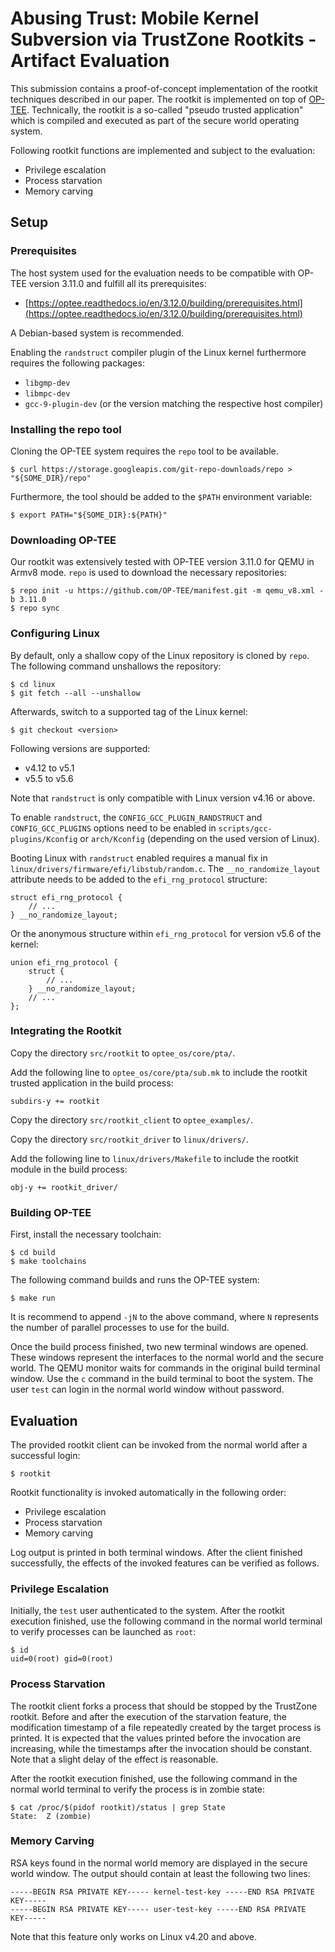 # Abusing Trust: Mobile Kernel Subversion via TrustZone Rootkits - Artifact Evaluation

This submission contains a proof-of-concept implementation of the rootkit techniques described in our paper. The rootkit is implemented on top of [OP-TEE](https://www.op-tee.org/). Technically, the rootkit is a so-called "pseudo trusted application" which is compiled and executed as part of the secure world operating system.

Following rootkit functions are implemented and subject to the evaluation:

* Privilege escalation
* Process starvation
* Memory carving


## Setup

### Prerequisites

The host system used for the evaluation needs to be compatible with OP-TEE version 3.11.0 and fulfill all its prerequisites:

* [https://optee.readthedocs.io/en/3.12.0/building/prerequisites.html](https://optee.readthedocs.io/en/3.12.0/building/prerequisites.html)

A Debian-based system is recommended.

Enabling the `randstruct` compiler plugin of the Linux kernel furthermore requires the following packages:

* `libgmp-dev`
* `libmpc-dev`
* `gcc-9-plugin-dev` (or the version matching the respective host compiler)

### Installing the repo tool

Cloning the OP-TEE system requires the `repo` tool to be available.

```
$ curl https://storage.googleapis.com/git-repo-downloads/repo > "${SOME_DIR}/repo"
```

Furthermore, the tool should be added to the `$PATH` environment variable:

```
$ export PATH="${SOME_DIR}:${PATH}"
```

### Downloading OP-TEE

Our rootkit was extensively tested with OP-TEE version 3.11.0 for QEMU in Armv8 mode. `repo` is used to download the necessary repositories:

```
$ repo init -u https://github.com/OP-TEE/manifest.git -m qemu_v8.xml -b 3.11.0
$ repo sync
```

### Configuring Linux

By default, only a shallow copy of the Linux repository is cloned by `repo`. The following command unshallows the repository:

```
$ cd linux
$ git fetch --all --unshallow
```

Afterwards, switch to a supported tag of the Linux kernel:

```
$ git checkout <version>
```

Following versions are supported:

* v4.12 to v5.1
* v5.5 to v5.6

Note that `randstruct` is only compatible with Linux version v4.16 or above.

To enable `randstruct`, the `CONFIG_GCC_PLUGIN_RANDSTRUCT` and `CONFIG_GCC_PLUGINS` options need to be enabled in `scripts/gcc-plugins/Kconfig` or `arch/Kconfig` (depending on the used version of Linux).

Booting Linux with `randstruct` enabled requires a manual fix in `linux/drivers/firmware/efi/libstub/random.c`. The `__no_randomize_layout` attribute needs to be added to the `efi_rng_protocol` structure:

```
struct efi_rng_protocol {
    // ...
} __no_randomize_layout;
```

Or the anonymous structure within `efi_rng_protocol` for version v5.6 of the kernel:

```
union efi_rng_protocol {
    struct {
        // ...
    } __no_randomize_layout;
    // ...
};
```

### Integrating the Rootkit

Copy the directory `src/rootkit` to `optee_os/core/pta/`.

Add the following line to `optee_os/core/pta/sub.mk` to include the rootkit trusted application in the build process:

```
subdirs-y += rootkit
```

Copy the directory `src/rootkit_client` to `optee_examples/`.

Copy the directory `src/rootkit_driver` to `linux/drivers/`.

Add the following line to `linux/drivers/Makefile` to include the rootkit module in the build process:

```
obj-y += rootkit_driver/
```

### Building OP-TEE

First, install the necessary toolchain:

```
$ cd build
$ make toolchains
```

The following command builds and runs the OP-TEE system:

```
$ make run
```

It is recommend to append `-jN` to the above command, where `N` represents the number of parallel processes to use for the build.

Once the build process finished, two new terminal windows are opened. These windows represent the interfaces to the normal world and the secure world. The QEMU monitor waits for commands in the original build terminal window. Use the `c` command in the build terminal to boot the system. The user `test` can login in the normal world window without password.


## Evaluation

The provided rootkit client can be invoked from the normal world after a successful login:

```
$ rootkit
```

Rootkit functionality is invoked automatically in the following order:

* Privilege escalation
* Process starvation
* Memory carving

Log output is printed in both terminal windows. After the client finished successfully, the effects of the invoked features can be verified as follows.

### Privilege Escalation

Initially, the `test` user authenticated to the system. After the rootkit execution finished, use the following command in the normal world terminal to verify processes can be launched as `root`:

```
$ id
uid=0(root) gid=0(root)
```

### Process Starvation

The rootkit client forks a process that should be stopped by the TrustZone rootkit. Before and after the execution of the starvation feature, the modification timestamp of a file repeatedly created by the target process is printed. It is expected that the values printed before the invocation are increasing, while the timestamps after the invocation should be constant. Note that a slight delay of the effect is reasonable.

After the rootkit execution finished, use the following command in the normal world terminal to verify the process is in zombie state:

```
$ cat /proc/$(pidof rootkit)/status | grep State
State:  Z (zombie)
```

### Memory Carving

RSA keys found in the normal world memory are displayed in the secure world window. The output should contain at least the following two lines:

```
-----BEGIN RSA PRIVATE KEY----- kernel-test-key -----END RSA PRIVATE KEY-----
-----BEGIN RSA PRIVATE KEY----- user-test-key -----END RSA PRIVATE KEY-----
```

Note that this feature only works on Linux v4.20 and above.
